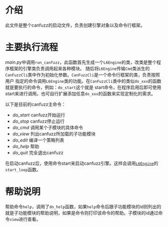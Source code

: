 # 介绍

此文件是整个canfuzz的启动文件，负责创建引擎对象以及命令行框架。

# 主要执行流程

*main.py*中调用`run_canfuzz`，此函数首先生成一个`L6Engine`的类，改类是整个程序框架的引擎类负责调用起来各种模块。
随后将`L6Engine`传输`Cmd`类派生的`CanFuzzCli`类中作为初始化参数。`CanFuzzCli`是一个命令行框架的类，负责按照用户
指定的命令调用`L6Engine`类的功能。在`CanFuzzCli`类中的类似`do_xxx`的函数就是要执行的命令，例如：`do_start`这个就是
start命令，在程序启用后即可使用start来进行调用。也可自行扩展添加任意`do_xxx`的函数来实现定制化的需求。

以下是目前的canfuzz主命令：

* *do_start*          canfuzz开始运行
* *do_stop*           canfuzz停止运行
* *do_cmd*            调用某个子模块的具体命令
* *do_view*           列出canfuzz所加载的子功能模块
* *do_edit*           编译一个策略列表
* *do_help*           帮助
* *do_quit*           完全退出canfuzz

在启动canfuzz后，使用命令start来启动canfuzz引擎。这样会调用[`L6Engine`](./engine.md)的`start_loop`函数。

# 帮助说明

帮助命令`help`，调用了`do_help`函数，如果`help`命令后跟子功能模块的id则列出的就是子功能模块的帮助说明，如果是命令则打印该命令的帮助。子模块的id通过命令`view`进行查看。